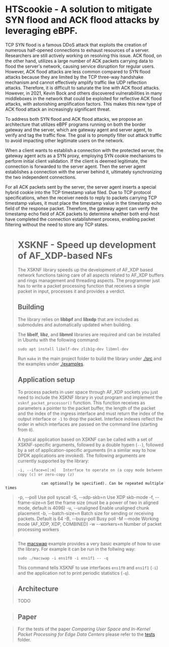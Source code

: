 # HTScookie - A solution to mitigate SYN flood and ACK flood attacks by leveraging eBPF.

TCP SYN flood is a famous DDoS attack that exploits the creation of numerous half-opened connections to exhaust resources of a server. Researchers are still actively working on resolving this issue. ACK flood, on the other hand, utilizes a large number of ACK packets carrying data to flood the server's network, causing service disruption for regular users. However, ACK flood attacks are less common compared to SYN flood attacks because they are limited by the TCP three-way handshake mechanism and cannot effectively amplify traffic like UDP reflection attacks. Therefore, it is difficult to saturate the line with ACK flood attacks. However, in 2021, Kevin Bock and others discovered vulnerabilities in many middleboxes in the network that could be exploited for reflective ACK flood attacks, with astonishing amplification factors. This makes this new type of ACK flood attack an increasingly significant threat.

To address both SYN flood and ACK flood attacks, we propose an architecture that utilizes eBPF programs running on both the border gateway and the server, which are gateway agent and server agent, to verify and tag the traffic flow. The goal is to promptly filter out attack traffic to avoid impacting other legitimate users on the network.

When a client wants to establish a connection with the protected server, the gateway agent acts as a SYN proxy, employing SYN cookie mechanisms to perform initial client validation. If the client is deemed legitimate, the connection is forwarded to the server agent. Then the server agent establishes a connection with the server behind it, ultimately synchronizing the two independent connections.

For all ACK packets sent by the server, the server agent inserts a special hybrid cookie into the TCP timestamp value filed. Due to TCP protocol specifications, when the receiver needs to reply to packets carrying TCP timestamp values, it must place the timestamp value in the timestamp echo field of the response packet. Therefore, the gateway agent can verify the timestamp echo field of ACK packets to determine whether both end-host have completed the connection establishment process, enabling packet filtering without the need to store any TCP states.


> # XSKNF - Speed up development of AF_XDP-based NFs
>
> The XSKNF library speeds up the development of AF_XDP based network functions taking care of all aspects related to AF_XDP buffers and rings management and threading aspects.
> The programmer just has to write a packet processing function that receives a single packet in input, processes it and provides a verdict.
> 
> ## Building
> 
> The library relies on **libbpf** and **libxdp** that are included as submodules and automatically updated when building.

> The **libelf**, **libz**, and **libmnl** libraries are required and can be installed in Ubuntu with the following command:
> ```
> sudo apt install libelf-dev zlib1g-dev libmnl-dev
> ```
> 
> Run `make` in the main project folder to build the library under [./src](./src) and the examples under [./examples](./examples).
> 
> ## Application setup
> 
> To process packets in user space through AF_XDP sockets you just need to include the XSKNF library in yout program and implement the `xsknf_packet_processor()` function.
> This function receives as parameters a pointer to the packet buffer, the length of the packet and the index of the ingress interface and must return the index of the output interface or `-1` to drop the packet.
> Interface indexes reflect the order in which interfaces are passed on the command line (starting from `0`).

> A typical application based on XSKNF can be called with a set of XSKNF-specific arguments, followed by a double hypen (`--`), followed by a set of application-specific arguments (in a similar way to how DPDK applications are invoked).
> The following arguments are currently supported by the library:
> ```
> -i, --iface=n[:m]   Interface to operate on (a copy mode between copy (c) or zero-copy (z)
                    can optionally be specified). Can be repeated multiple times
> -p, --poll          Use poll syscall
> -S, --xdp-skb=n     Use XDP skb-mode
> -f, --frame-size=n  Set the frame size (must be a power of two in aligned mode, default is 4096)
> -u, --unaligned     Enable unaligned chunk placement
> -b, --batch-size=n  Batch size for sending or receiving packets. Default is 64
> -B, --busy-poll     Busy poll
> -M  --mode          Working mode (AF_XDP, XDP, COMBINED)
> -w  --workers=n     Number of packet processing workers
> ```

> The [macswap](./examples/macswap/) example provides a very basic example of how to use the library. For example it can be run in the follwing way:
> ```
> sudo ./macswap -i ens1f0 -i ens1f1 -- -q
> ```
> This command tells XSKNF to use interfaces `ens1f0` and `ens1f1` (`-i`) and the application not to print periodic statistics (`-q`).

> ## Architecture
> TODO

> ## Paper

> For the tests of the paper *Comparing User Space and In-Kernel Packet Processing for Edge Data Centers* please refer to the [tests](./tests) folder.
